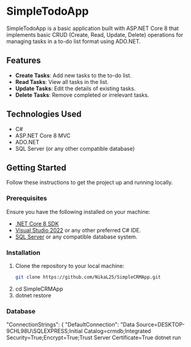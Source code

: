 # SimpleTodoApp

SimpleTodoApp is a basic application built with ASP.NET Core 8 that implements basic CRUD (Create, Read, Update, Delete) operations for managing tasks in a to-do list format using ADO.NET.

## Features

- **Create Tasks**: Add new tasks to the to-do list.
- **Read Tasks**: View all tasks in the list.
- **Update Tasks**: Edit the details of existing tasks.
- **Delete Tasks**: Remove completed or irrelevant tasks.

## Technologies Used

- C#
- ASP.NET Core 8 MVC
- ADO.NET
- SQL Server (or any other compatible database)

## Getting Started

Follow these instructions to get the project up and running locally.

### Prerequisites

Ensure you have the following installed on your machine:

- [.NET Core 8 SDK](https://dotnet.microsoft.com/download/dotnet-core/8.0)
- [Visual Studio 2022](https://visualstudio.microsoft.com/vs/) or any other preferred C# IDE.
- [SQL Server](https://www.microsoft.com/en-us/sql-server) or any compatible database system.

### Installation

1. Clone the repository to your local machine:
   ```bash
   git clone https://github.com/NikaL25/SimpleCRMApp.git
2. cd SimpleCRMApp
3. dotnet restore


### Database

"ConnectionStrings": {
  "DefaultConnection": "Data Source=DESKTOP-9CHL98U\SQLEXPRESS;Initial Catalog=crmdb;Integrated Security=True;Encrypt=True;Trust Server Certificate=True
dotnet run
